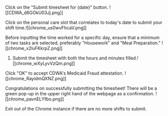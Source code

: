 Click on the "Submit timesheet for {date}" button.
![[CDWA_d6GOkU03Jj.png]]

Click on the personal care slot that correlates to today's date to submit your shift time.![[chrome_us0wvFhcaV.png]]

Before inputting the time worked for a specific day, ensure that a minimum of two tasks are selected, preferably "Housework" and "Meal Preparation."
![[chrome_x2luFKkrpZ.png]]

1.  Submit the timesheet with both the hours and minutes filled.![[chrome_wXyLyvVzQm.png]]

Click "OK" to accept CDWA's Medicaid Fraud attestation. 
![[chrome_RayidmQXNZ.png]]

Congratulations on successfully submitting the timesheet! There will be a green pop-up in the upper right hand of the webpage as a confirmation.
![[chrome_pavnELYfbo.png]]

Exit out of the Chrome instance if there are no more shifts to submit.